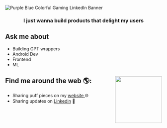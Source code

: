 ![Purple Blue Colorful Gaming LinkedIn Banner](https://github.com/user-attachments/assets/32890fac-1d62-4222-8378-1bf04d6e221f)

<h3 align="center">I just wanna build products that delight my users</h3>

## Ask me about
- Building GPT wrappers
- Android Dev
- Frontend
- ML

## Find me around the web 🌎: <a href="https://github.com/sponsors/M0nica"><img align="right" width="150" height="150" src="https://media.tenor.com/whgQwNlVvNkAAAAi/xero-code.gif"></a>

- Sharing puff pieces on my <a href="https://www.linkedin.com/in/ktusiime/"> website </a> 🌐
- Sharing updates on <a href="https://www.linkedin.com/in/ktusiime/"> Linkedin</a> 💼
